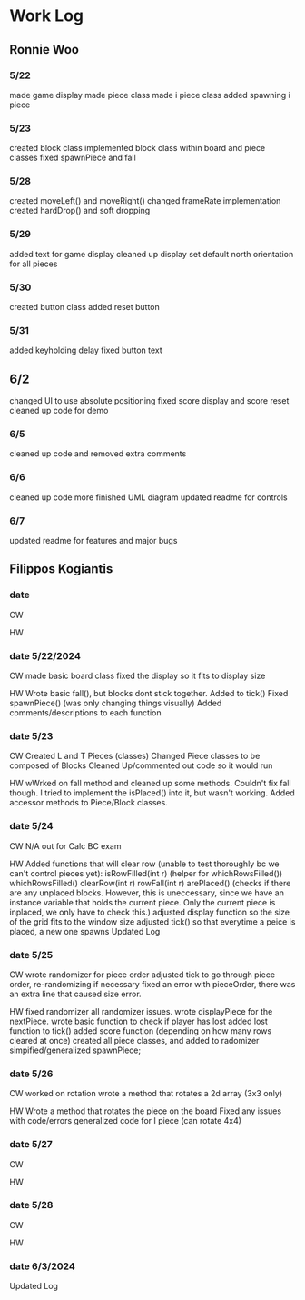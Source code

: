 # Work Log

## Ronnie Woo

### 5/22

made game display
made piece class
made i piece class
added spawning i piece 

### 5/23

created block class
implemented block class within board and piece classes
fixed spawnPiece and fall

### 5/28
created moveLeft() and moveRight()
changed frameRate implementation
created hardDrop() and soft dropping

### 5/29
added text for game display
cleaned up display
set default north orientation for all pieces

### 5/30
created button class
added reset button

### 5/31
added keyholding delay
fixed button text

## 6/2
changed UI to use absolute positioning
fixed score display and score reset
cleaned up code for demo

### 6/5
cleaned up code and removed extra comments

### 6/6
cleaned up code more
finished UML diagram
updated readme for controls

### 6/7
updated readme for features and major bugs

## Filippos Kogiantis

### date 

CW

HW


### date 5/22/2024

CW
made basic board class
fixed the display so it fits to display size

HW
Wrote basic fall(), but blocks dont stick together. Added to tick()
Fixed spawnPiece() (was only changing things visually)
Added comments/descriptions to each function



### date 5/23

CW
Created L and T Pieces (classes)
Changed Piece classes to be composed of Blocks
Cleaned Up/commented out code so it would run


HW
wWrked on fall method and cleaned up some methods. 
Couldn't fix fall though. I tried to implement the isPlaced() into it, but wasn't working.
Added accessor methods to Piece/Block classes.


### date 5/24

CW
N/A out for Calc BC exam

HW
Added functions that will clear row (unable to test thoroughly bc we can't control pieces yet):
    isRowFilled(int r) (helper for whichRowsFilled())
    whichRowsFilled()
    clearRow(int r)
    rowFall(int r)
    arePlaced() (checks if there are any unplaced blocks. However, this is uneccessary, since we have an instance variable that holds the current piece. Only the current piece is inplaced, we only have to check this.)
adjusted display function so the size of the grid fits to the window size
adjusted tick() so that everytime a peice is placed, a new one spawns
Updated Log

### date 5/25

CW
wrote randomizer for piece order
adjusted tick to go through piece order, re-randomizing if necessary
fixed an error with pieceOrder, there was an extra line that caused size error.


HW
fixed randomizer all randomizer issues.
wrote displayPiece for the nextPiece.
wrote basic function to check if player has lost
added lost function to tick()
added score function (depending on how many rows cleared at once)
created all piece classes, and added to radomizer
simpified/generalized spawnPiece;

### date 5/26

CW
worked on rotation
wrote a method that rotates a 2d array (3x3 only)

HW
Wrote a method that rotates the piece on the board
Fixed any issues with code/errors
generalized code for I piece (can rotate 4x4)


### date 5/27

CW

HW

### date 5/28

CW

HW


### date 6/3/2024
Updated Log


